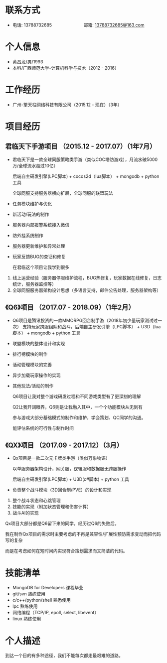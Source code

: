 # 联系方式
- 电话: 13788732685　　　　　　　 邮箱: 13788732685@163.com

# 个人信息
- 黄昌龙/男/1993
- 本科/广西师范大学-计算机科学与技术（2012 - 2016）

# 工作经历
- 广州-擎天柱网络科技有限公司（2015.12 - 现在）（3年）

# 项目经历

## 君临天下手游项目 （2015.12 - 2017.07）（1年7月）
- 君临天下是一款全球同服策略类手游（类似COC塔防游戏），月流水破5000万/全球流水超过10亿）

  后端自主研发引擎(LPC脚本) + cocos2d（lua脚本） + mongodb + python 工具
 
  全球同服支持服务器横向扩展，全球同服的联盟玩法

- 任务模块维护与优化
- 新活动/玩法的制作
- 服务器内部报警系统接入微信
- 防外挂系统制作
- 服务器更新维护和异常处理
- 玩家反馈BUG的查证和修复

  在君临这个项目让我学到很多
1. 线上运营经验（服务器停服维护流程，BUG热修复，玩家数据在线修复，日志统计，服务器监控等）
2. 全球同服服务器架构设计思想（多语言支持，邮件公告处理，服务器架构等）

## 《Q6》项目 （2017.07 - 2018.09）（1年2月）
- Q6项目是腾讯投资的一款MMORPG回合制手游（2018年初少量玩家测试过一次）
  支持玩家跨服组队和战斗，后端自主研发引擎（LPC脚本） + U3D（lua脚本） + mongodb + python 工具

- 联盟模块的整体设计和实现
- 排行榜模块的制作
- 活动管理模块的完善
- 异步加载玩家操作的实现
- 其他玩法/活动的制作

  Q6项目让我对整个游戏研发过程和不同游戏类型有了更深刻的理解
  
  Q2让我开阔眼界，Q6则是让我融入其中，一个个功能模块从无到有
  
  参与游戏大部分基础模式的制作和维护，学会策划、QC同学的沟通。
  
  能评估系统的可行性与制作时间

## 《QX》项目 （2017.09 - 2017.12）（3月）
- Qx项目是一款二次元卡牌类手游（类似万象物语）
  
  以单服务器架构设计，网关服，逻辑服和数据服无跨服操作
  
  后端自主研发引擎(LPC脚本) + U3D(c#脚本) + python 工具

- 负责整个战斗模块（3D回合制/PVE）的设计和实现
1. 整个战斗状态和心跳管理
2. 技能的实现（附加状态管理和伤害计算）
3. 战斗AI的实现

  Qx项目大部分都是Q6留下来的同学，经历过Q6的失败后。
  
  我在制作Qx项目的需求时主要考虑的不再是兼容性/扩展性预防需求变动而把代码写的复杂
  
  而是在考虑如何在短时间内实现符合策划需求而又简洁的代码。

# 技能清单
- MongoDB for Developers 课程毕业
- git/svn 熟练使用
- c/c++/python/shell 熟悉使用
- lpc 熟练使用
- 网络编程（TCP/IP, epoll, select, libevent）
- linux 熟练使用

# 个人描述
到达一个目的有多种途径，我们不能每次都走最艰难的道路。
